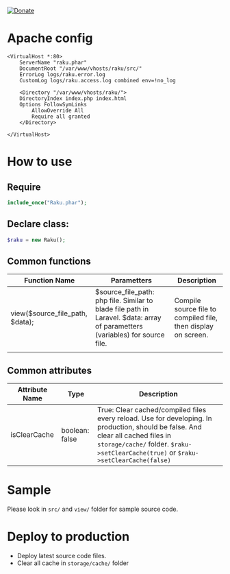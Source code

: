[![Donate](https://www.wiauk.org/wp-content/uploads/2017/07/Donate-Box_goodwill.png)](https://www.paypal.me/rakujin)

# Apache config

```bin
<VirtualHost *:80>
    ServerName "raku.phar"
    DocumentRoot "/var/www/vhosts/raku/src/"
    ErrorLog logs/raku.error.log
    CustomLog logs/raku.access.log combined env=!no_log

    <Directory "/var/www/vhosts/raku/">
	DirectoryIndex index.php index.html
	Options FollowSymLinks
        AllowOverride All
        Require all granted
    </Directory>

</VirtualHost>
```

# How to use
## Require

```php
include_once("Raku.phar");
```

## Declare class:
```php
$raku = new Raku();
```

## Common functions

|Function Name|Parametters|Description|
|-----|-----|-----|
|view($source_file_path, $data);|$source_file_path: php file. Similar to blade file path in Laravel. $data: array of parametters (variables) for source file.|Compile source file to compiled file, then display on screen.|
||||

## Common attributes

|Attribute Name|Type|Description|
|-----|-----|-----|
|isClearCache|boolean: false|True: Clear cached/compiled files every reload. Use for developing. In production, should be false. And clear all cached files in `storage/cache/` folder. `$raku->setClearCache(true)` or `$raku->setClearCache(false)`|

# Sample

Please look in `src/` and `view/` folder for sample source code.

# Deploy to production
+ Deploy latest source code files.
+ Clear all cache in `storage/cache/` folder

